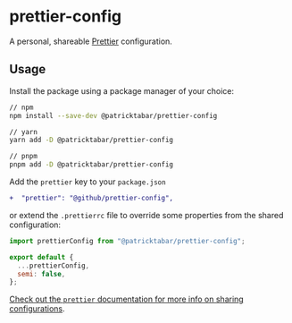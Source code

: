 # prettier-config
A personal, shareable [Prettier](https://prettier.io/) configuration.

## Usage

Install the package using a package manager of your choice:

```sh
// npm
npm install --save-dev @patricktabar/prettier-config

// yarn
yarn add -D @patricktabar/prettier-config

// pnpm
pnpm add -D @patricktabar/prettier-config
```

Add the `prettier` key to your `package.json`

```diff
+  "prettier": "@github/prettier-config",
 ```
 
 or extend the `.prettierrc` file to override some properties from the shared configuration:

```js
import prettierConfig from "@patricktabar/prettier-config";

export default {
  ...prettierConfig,
  semi: false,
};
```

 [Check out the `prettier` documentation for more info on sharing configurations](https://prettier.io/docs/en/configuration.html#sharing-configurations).
